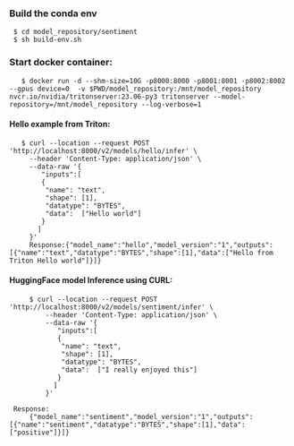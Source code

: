 

### Build the conda env 
     $ cd model_repository/sentiment
     $ sh build-env.sh

### Start docker container:
       $ docker run -d --shm-size=10G -p8000:8000 -p8001:8001 -p8002:8002 --gpus device=0  -v $PWD/model_repository:/mnt/model_repository nvcr.io/nvidia/tritonserver:23.06-py3 tritonserver --model-repository=/mnt/model_repository --log-verbose=1
       

#### Hello example from Triton:
       $ curl --location --request POST 'http://localhost:8000/v2/models/hello/infer' \
         --header 'Content-Type: application/json' \
         --data-raw '{
            "inputs":[
            {    
             "name": "text",
             "shape": [1],
             "datatype": "BYTES",
             "data":  ["Hello world"]
            }
           ]
         }'  
         Response:{"model_name":"hello","model_version":"1","outputs":[{"name":"text","datatype":"BYTES","shape":[1],"data":["Hello from Triton Hello world"]}]}
#### HuggingFace model Inference using CURL:
         $ curl --location --request POST 'http://localhost:8000/v2/models/sentiment/infer' \
             --header 'Content-Type: application/json' \
             --data-raw '{
                "inputs":[
                {    
                 "name": "text",
                 "shape": [1],
                 "datatype": "BYTES",
                 "data":  ["I really enjoyed this"]
                }
               ]
             }'  

     Response:
         {"model_name":"sentiment","model_version":"1","outputs":[{"name":"sentiment","datatype":"BYTES","shape":[1],"data":["positive"]}]}
